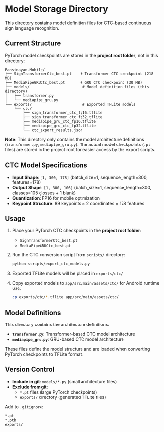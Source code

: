 # Model Storage Directory

This directory contains model definition files for CTC-based continuous sign language recognition.

## Current Structure

PyTorch model checkpoints are stored in the **project root folder**, not in this directory:

```
Pansinayan-Mobile/
├── SignTransformerCtc_best.pt    # Transformer CTC checkpoint (218 MB)
├── MediaPipeGRUCtc_best.pt       # GRU CTC checkpoint (30 MB)
├── models/                        # Model definition files (this directory)
│   ├── transformer.py
│   └── mediapipe_gru.py
└── exports/                       # Exported TFLite models
    └── ctc/
        ├── sign_transformer_ctc_fp16.tflite
        ├── sign_transformer_ctc_fp32.tflite
        ├── mediapipe_gru_ctc_fp16.tflite
        ├── mediapipe_gru_ctc_fp32.tflite
        └── ctc_export_results.json
```

**Note**: This directory only contains the model architecture definitions (`transformer.py`, `mediapipe_gru.py`). The actual model checkpoints (`.pt` files) are stored in the project root for easier access by the export scripts.

## CTC Model Specifications

- **Input Shape**: `[1, 300, 178]` (batch_size=1, sequence_length=300, features=178)
- **Output Shape**: `[1, 300, 106]` (batch_size=1, sequence_length=300, classes=105 glosses + 1 blank)
- **Quantization**: FP16 for mobile optimization
- **Keypoint Structure**: 89 keypoints × 2 coordinates = 178 features

## Usage

1. Place your PyTorch CTC checkpoints in the **project root folder**:

   - `SignTransformerCtc_best.pt`
   - `MediaPipeGRUCtc_best.pt`

2. Run the CTC conversion script from `scripts/` directory:

   ```bash
   python scripts/export_ctc_models.py
   ```

3. Exported TFLite models will be placed in `exports/ctc/`

4. Copy exported models to `app/src/main/assets/ctc/` for Android runtime use:
   ```bash
   cp exports/ctc/*.tflite app/src/main/assets/ctc/
   ```

## Model Definitions

This directory contains the architecture definitions:

- **`transformer.py`**: Transformer-based CTC model architecture
- **`mediapipe_gru.py`**: GRU-based CTC model architecture

These files define the model structure and are loaded when converting PyTorch checkpoints to TFLite format.

## Version Control

- **Include in git**: `models/*.py` (small architecture files)
- **Exclude from git**:
  - `*.pt` files (large PyTorch checkpoints)
  - `exports/` directory (generated TFLite files)

Add to `.gitignore`:

```
*.pt
*.pth
exports/
```
